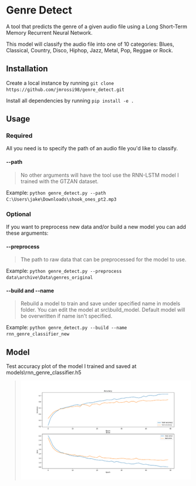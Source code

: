 # Genre Detect

A tool that predicts the genre of a given audio file using a Long Short-Term Memory Recurrent Neural Network.

This model will classify the audio file into one of 10 categories: Blues, Classical, Country, Disco, Hiphop, Jazz, Metal, Pop, Reggae or Rock.

## Installation

Create a local instance by running
` git clone https://github.com/jmrossi98/genre_detect.git `

Install all dependencies by running
`pip install -e .`

## Usage

### Required

All you need is to specify the path of an audio file you'd like to classify.

#### --path

> No other arguments will have the tool use the RNN-LSTM model I trained with the GTZAN dataset.

Example:
`python genre_detect.py --path C:\Users\jake\Downloads\shook_ones_pt2.mp3`


### Optional

If you want to preprocess new data and/or build a new model you can add these arguments:

#### --preprocess

> The path to raw data that can be preprocessed for the model to use.

Example:
`python genre_detect.py --preprocess data\archive\Data\genres_original`

#### --build and --name

> Rebuild a model to train and save under specified name in models folder. You can edit the model at src\build_model. Default model will be overwritten if name isn't specified.

Example:
`python genre_detect.py --build --name rnn_genre_classifier_new`


## Model
Test accuracy plot of the model I trained and saved at models\rnn_genre_classifier.h5
> <img src="/images/model_eval.png" alt="ModelEval" width="1200">

